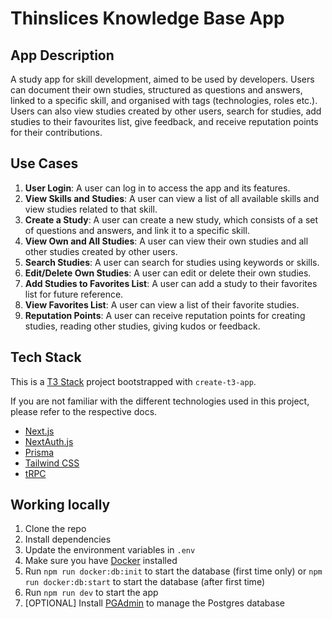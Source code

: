 # Thinslices Knowledge Base App

## App Description

A study app for skill development, aimed to be used by developers. Users can document their own studies, structured as questions and answers, linked to a specific skill, and organised with tags (technologies, roles etc.). Users can also view studies created by other users, search for studies, add studies to their favourites list, give feedback, and receive reputation points for their contributions.

## Use Cases

1. **User Login**: A user can log in to access the app and its features.
2. **View Skills and Studies**: A user can view a list of all available skills and view studies related to that skill.
3. **Create a Study**: A user can create a new study, which consists of a set of questions and answers, and link it to a specific skill.
4. **View Own and All Studies**: A user can view their own studies and all other studies created by other users.
5. **Search Studies**: A user can search for studies using keywords or skills.
6. **Edit/Delete Own Studies**: A user can edit or delete their own studies.
7. **Add Studies to Favorites List**: A user can add a study to their favorites list for future reference.
8. **View Favorites List**: A user can view a list of their favorite studies.
9. **Reputation Points**: A user can receive reputation points for creating studies, reading other studies, giving kudos or feedback.

## Tech Stack

This is a [T3 Stack](https://create.t3.gg/) project bootstrapped with `create-t3-app`.

If you are not familiar with the different technologies used in this project, please refer to the respective docs.

-   [Next.js](https://nextjs.org)
-   [NextAuth.js](https://next-auth.js.org)
-   [Prisma](https://prisma.io)
-   [Tailwind CSS](https://tailwindcss.com)
-   [tRPC](https://trpc.io)

## Working locally

1. Clone the repo
2. Install dependencies
3. Update the environment variables in `.env`
4. Make sure you have [Docker](https://www.docker.com/) installed
5. Run `npm run docker:db:init` to start the database (first time only) or `npm run docker:db:start` to start the database (after first time)
6. Run `npm run dev` to start the app
7. [OPTIONAL] Install [PGAdmin](https://www.pgadmin.org/) to manage the Postgres database
